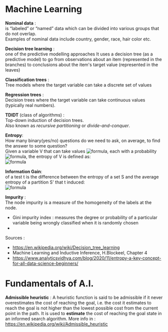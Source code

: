 # Machine Learning
 
 **Nominal data** :  
 is “labeled” or “named” data which can be divided into various groups that do not overlap.  
 Examples of nominal data include country, gender, race, hair color etc.

**Decision tree learning** :  
one of the predictive modelling approaches It uses a decision tree (as a predictive model) to go from observations about an item (represented in the branches) to conclusions about the item's target value (represented in the leaves)

**Classification trees** :  
Tree models where the target variable can take a discrete set of values

**Regression trees** :  
Decision trees where the target variable can take continuous values (typically real numbers).

**TDIDT** (class of algorithms) :  
Top-down induction of decision trees.  
Also known as *recursive partitioning* or *divide-and-conquer*. 

**Entropy**:  
How many binary(yes/no) questions do we need to ask, on average, to find the answer to some question?  
Given a variable V that can take values ![formula](https://render.githubusercontent.com/render/math?math=\color{white}\large\v_i), each with a probability ![formula](https://render.githubusercontent.com/render/math?math=\color{white}\large\p_i), the entropy of V is defined as:  
 ![formula](https://render.githubusercontent.com/render/math?math=\color{white}\large\e=s_v=-\sum_{i=1}^{k}p_ilog_2(p_i))  
 
 **Information Gain**:  
 of a test t is the difference between the entropy of a set S and the average entropy of a partition S' that t induced:  
 ![formula](https://render.githubusercontent.com/render/math?math=\color{white}\large\IG(t,S)=CE(S)-CE(S'))
 
 **Impurity** :  
 The node impurity is a measure of the homogeneity of the labels at the node.  
 * Gini impurity index : measures the degree or probability of a particular variable being wrongly classified when it is randomly chosen
 * 
 
Sources :  
* https://en.wikipedia.org/wiki/Decision_tree_learning
* Machine Learning and Inductive Inference, H.Blockeel, Chapter 4
* https://www.analyticsvidhya.com/blog/2020/11/entropy-a-key-concept-for-all-data-science-beginners/

 # Fundamentals of A.I.

**Admissible heuristic** :
A heuristic function is said to be admissible if it never overestimates the cost of reaching the goal, i.e. the cost it estimates to reach the goal is not higher than the lowest possible cost from the current point in the path. It is used to **estimate** the cost of reaching the goal state in an informed search algorithm. 
More info in : https://en.wikipedia.org/wiki/Admissible_heuristic


